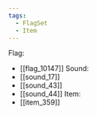 ```yaml
---
tags:
  - FlagSet
  - Item
---
```

Flag:
- [[flag_10147]]
Sound:
- [[sound_17]]
- [[sound_43]]
- [[sound_44]]
Item:
- [[item_359]]
